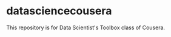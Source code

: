 datasciencecousera
==================
This repository is for Data Scientist's Toolbox class of Cousera.
